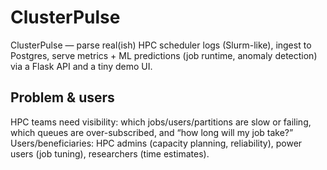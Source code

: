 # ClusterPulse
ClusterPulse — parse real(ish) HPC scheduler logs (Slurm-like), ingest to Postgres, serve metrics + ML predictions (job runtime, anomaly detection) via a Flask API and a tiny demo UI.

## Problem & users
HPC teams need visibility: which jobs/users/partitions are slow or failing, which queues are over-subscribed, and “how long will my job take?”
Users/beneficiaries: HPC admins (capacity planning, reliability), power users (job tuning), researchers (time estimates).
